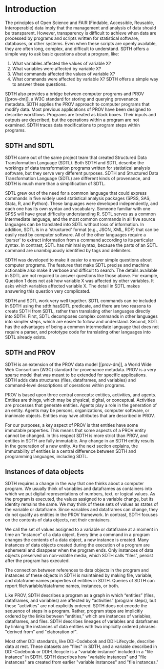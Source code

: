 # Introduction

The principles of Open Science and FAIR (Findable, Accessible, Reusable, Interoperable) data imply that the management and analysis of data
should be transparent. However, transparency is difficult to achieve when data are processed by programs and 
scripts written for statistical software, databases, or other systems. Even when these scripts are
openly available, they are often long, complex, and difficult to understand. SDTH offers a simple way to ask basic questions about a program, like:  
1. What variables affected the values of variable X?
2. What variables were affected by variable X?
3. What commands affected the values of variable X?
4. What commands were affected by variable X?
SDTH offers a simple way to answer these questions.  

SDTH also provides a bridge between computer programs and PROV [[prov-dm]], a W3C standard for storing and querying provenance metadata.  SDTH applies the PROV approach to computer programs that modify data.  Most previous applications of PROV have been designed to describe workflows.  Programs are treated as black boxes. Their inputs and outputs are described, but the operations within a program are not examined.  SDTH traces data modifications to program steps within programs.   

## SDTH and SDTL

SDTH came out of the same project team that created Structured Data Transformation Language (SDTL).  Both SDTH and SDTL describe the workings of data transformation programs written for statistical analysis software, but they serve very different purposes.  SDTH and Structured Data Transformation Language (SDTL) are different kinds of provenance, and SDTH is much more than a simplification of SDTL. 

SDTL grew out of the need for a common language that could express commands in five widely used statistical analysis packages (SPSS, SAS, Stata, R, and Python).  These languages were developed independently, and each one has its own syntax and vocabulary.  Someone familiar with one SPSS will have great difficulty understanding R. SDTL serves as a common intermediate language, and the most common commands in all five source languages can be translated into SDTL without loss of information.  In addition, SDTL is in a 'structured' format (e.g., JSON, XML, RDF) that can be easily read by computer software.  All of the other languages require a 'parser' to extract information from a command according to its particular syntax. In contrast, SDTL has minimal syntax, because the parts of an SDTL command are unambiguously identified by tags and delimiters.

SDTH was developed to make it easier to answer simple questions about computer programs. The features that make SDTL precise and machine actionable also make it verbose and difficult to search. The details available in SDTL are not required to answer questions like those above. For example, Question 1 does not ask how variable X was affected by other variables.  It asks which variables affected variable X.  The detail in SDTL makes answering this question very complicated.  

SDTH and SDTL work very well together. SDTL commands can be included in SDTH using the sdth:hasSDTL predicate, and there are two reasons to create SDTH from SDTL, rather than translating other languages directly into SDTH.  First, SDTL decomposes complex commands in other languages into simpler steps, which are easier to follow and understand.  Second, SDTL has the advantages of being a common intermediate language that does not require a parser, and prototype code for translating other languages into SDTL already exists.  

## SDTH and PROV

SDTH is an extension of the PROV data model [[prov-dm]], a World Wide Web Consortium (W3C) standard for provenance metadata.  PROV is a very sparse model that was meant to be extended for specific applications.  SDTH adds data structures (files, dataframes, and variables) and command-level descriptions of operations within programs. 

PROV is based upon three central concepts: entities, activities, and agents.  Entities are things, which may be physical, digital, or conceptual. Activities are processes that generate entities. Agents play a role in the generation of an entity.  Agents may be persons, organizations, computer software, or inanimate objects.  Entities may have attributes that are described in PROV.

For our purposes, a key aspect of PROV is that entities have some immutable properties. This means that some aspects of a PROV entity cannot be changed.  In this respect SDTH is more strict than PROV, and entities in SDTH are fully immutable.  Any change in an SDTH entity results in the generation of a new entity.  As the next section explains, the immutability of entities is a central difference between SDTH and programming languages, including SDTL.

## Instances of data objects

SDTH requires a change in the way that one thinks about a computer program.  We usually think of variables and dataframes as containers into which we put digital representations of numbers, text, or logical values.  As the program is executed, the values assigned to a variable change, but its identity remains the same.  We may think of these sets of values as states of the variable or dataframe.  Since variables and dataframes can change, they do not qualify as entities in the PROV framework.  In contrast, SDTH focuses on the contents of data objects, not their containers.  

We call the set of values assigned to a variable or dataframe at a moment in time an “instance” of a data object.  Every time a command in a program changes the contents of a data object, a new instance is created.  Many instances of data objects created during the execution of a program are ephemeral and disappear when the program ends. Only instances of data objects preserved on non-volatile media, which SDTH calls “files”, persist after the program has executed.

The connection between references to data objects in the program and instances of these objects in SDTH is maintained by making file, variable, and dataframe names properties of entities in SDTH.  Queries of SDTH can report file/variable/dataframe names, instances, or both.

Like PROV, SDTH describes a program as a graph in which “entities” (files, dataframes, and variables) are affected by “activities” (program steps), but these “activities” are not explicitly ordered. SDTH does not encode the sequence of steps in a program. Rather, program steps are implicitly ordered by the links between “entities,” which are instances of variables, dataframes, and files.  SDTH describes lineages of variables and dataframes by linking the instances of data entities with two implicitly ordered phrases: "derived from" and "elaboration of".  

Most other DDI standards, like DDI-Codebook and DDI-Lifecycle, describe data at rest.  These datasets are "files" in SDTH, and a variable described in DDI-Codebook or DDI-Lifecycle is a "variable instance" included in a "file instance" in SDTH.  SDTH describes how "variable instances" and "file instances" are created from earlier "variable instances" and "file instances."